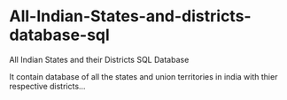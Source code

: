 # All-Indian-States-and-districts-database-sql
All Indian States and their Districts SQL Database


It contain database of all the states and union territories in india with thier respective districts... 
